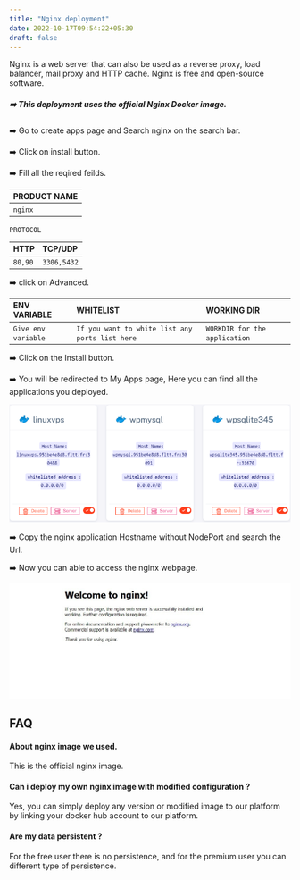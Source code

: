 ```yaml
---
title: "Nginx deployment"
date: 2022-10-17T09:54:22+05:30
draft: false
---
```


Nginx is a web server that can also be used as a reverse proxy, load balancer, mail proxy and HTTP cache.  Nginx is free and open-source software.

##### ➡️ This deployment uses the official Nginx Docker image.

➡️ Go to create apps page and Search nginx on the search bar.

➡️ Click on install button. 

➡️ Fill all the reqired feilds.

| PRODUCT NAME  |
| :--------     | 
| `nginx`       |

`PROTOCOL`

| HTTP          | TCP/UDP       |
| :--------     | :--------     |
| `80,90`       | `3306,5432`   |

➡️ click on Advanced.

| ENV VARIABLE         |  WHITELIST                                                       |        WORKING DIR          |
| :---------           | :--------                                                        |:----------------------------| 
| `Give env variable`  | `If you want to white list any ports list here`                  |`WORKDIR for the application`|

➡️ Click on the Install button.

➡️ You will be redirected to My Apps page, Here you can find all the applications you deployed.

![App Screenshot](images/myapps.png)

➡️ Copy the nginx application Hostname without NodePort and search the Url. 

➡️ Now you can able to access the nginx webpage. 

![App Screenshot](images/nginx-page.jpg)


## FAQ

#### About nginx image we used.

This is the official nginx image.

#### Can i deploy my own nginx image with modified configuration ?

Yes, you can simply deploy any version or modified image to our platform by linking your docker hub account to our platform.   

#### Are my data persistent ?

For the free user there is no persistence, and for the premium user you can different type of persistence.



